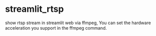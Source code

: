 # streamlit_rtsp
show rtsp stream in streamlit web via ffmpeg, You can set the hardware acceleration you support in the ffmpeg command.
